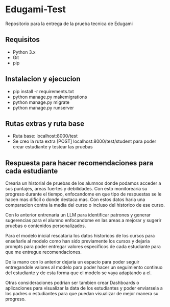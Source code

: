 # Edugami-Test
Repositorio para la entrega de la prueba tecnica de Edugami

## Requisitos
- Python 3.x
- Git
- pip

## Instalacion y ejecucion
- pip install -r requirements.txt
- python manage.py makemigrations
- python manage.py migrate
- python manage.py runserver

## Rutas extras y ruta base
- Ruta base: localhost:8000/test
- Se creo la ruta extra [POST] localhost:8000/test/student para poder crear estudiante y testear las pruebas

## Respuesta para hacer recomendaciones para cada estudiante
Crearia un historial de pruebas de los alumnos donde podamos acceder a sus puntajes, areas fuertes y debilidades. Con esto monitorearia su progreso durante el tiempo, enfocandome en que tipo de respuestas se le hacen mas dificil o donde destaca mas. Con estos datos haria una comparacion contra la media del curso o incluso del historico de ese curso.

Con lo anterior entrenaria un LLM para identificar patrones y generar sugerencias para el alumno enfocandome en las areas a mejorar y sugerir pruebas o contenidos personalizados.

Para el modelo inicial rescataria los datos historicos de los cursos para enseñarle al modelo como han sido previamente los cursos y dejaria prompts para poder entregar valores especificos de cada estudiante para que me entregue recomendaciones.

De la mano con lo anterior dejaria un espacio para poder seguir entregandole valores al modelo para poder hacer un seguimiento continuo del estudiante y de esta forma que el modelo se vaya adaptando a el.

Otras consideraciones podrian ser tambien crear Dashboards o aplicaciones para visualizar la data de los estudiantes y poder enviarsela a los padres o estudiantes para que puedan visualizar de mejor manera su progreso.